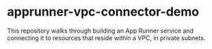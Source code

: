 # apprunner-vpc-connector-demo
This repository walks through building an App Runner service and connecting it to resources that reside within a VPC, in private subnets.

